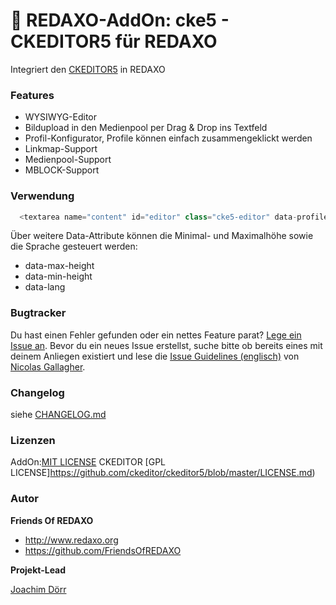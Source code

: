 🐣 REDAXO-AddOn: cke5 - CKEDITOR5 für REDAXO
================================================================================
Integriert den [CKEDITOR5](https://ckeditor.com) in REDAXO

### Features
- WYSIWYG-Editor 
- Bildupload in den Medienpool per Drag & Drop ins Textfeld
- Profil-Konfigurator, Profile können einfach zusammengeklickt werden
- Linkmap-Support
- Medienpool-Support
- MBLOCK-Support

### Verwendung 

```php 
  <textarea name="content" id="editor" class="cke5-editor" data-profile="default" data-lang="de" name="REX_INPUT_VALUE[1]">REX_VALUE[1]</textarea>
```
Über weitere Data-Attribute können die Minimal- und Maximalhöhe sowie die Sprache gesteuert werden: 

- data-max-height
- data-min-height
- data-lang


### Bugtracker

Du hast einen Fehler gefunden oder ein nettes Feature parat? [Lege ein Issue an](https://github.com/FriendsOfREDAXO/cke5/issues). Bevor du ein neues Issue erstellst, suche bitte ob bereits eines mit deinem Anliegen existiert und lese die [Issue Guidelines (englisch)](https://github.com/necolas/issue-guidelines) von [Nicolas Gallagher](https://github.com/necolas/).


### Changelog

siehe [CHANGELOG.md](https://github.com/FriendsOfREDAXO/cke5/blob/master/CHANGELOG.md)

### Lizenzen

AddOn:[MIT LICENSE](https://github.com/FriendsOfREDAXO/cke5/blob/master/LICENSE)
CKEDITOR [GPL LICENSE]https://github.com/ckeditor/ckeditor5/blob/master/LICENSE.md)


### Autor

**Friends Of REDAXO**

* http://www.redaxo.org
* https://github.com/FriendsOfREDAXO

**Projekt-Lead**

[Joachim Dörr](https://github.com/joachimdoerr)


